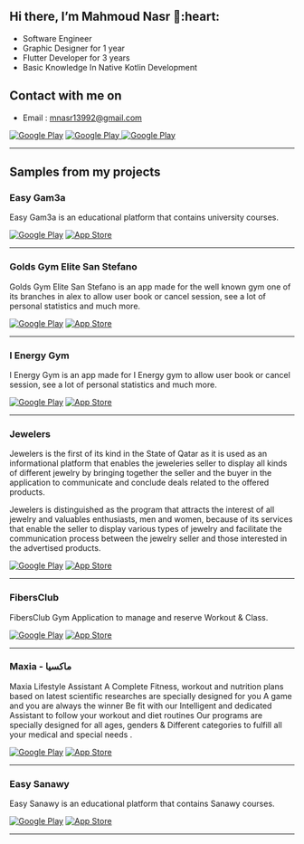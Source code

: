 <h2> Hi there, I’m Mahmoud Nasr 👋:heart: </h2>

- Software Engineer
- Graphic Designer for 1 year
- Flutter Developer for 3 years
- Basic Knowledge In Native Kotlin Development

<h2> Contact with me on </h2>

- Email : mnasr13992@gmail.com

<a href="http://Wa.me/201018110038" target="_blank">
<img alt="Google Play" src="https://img.shields.io/badge/whatsapp-128C7E.svg?style=for-the-badge&logo=whatsapp&logoColor=white" /></a> 
<a href="https://web.facebook.com/mnasr139/" target="_blank">
<img alt="Google Play" src="https://img.shields.io/badge/Facebook-4267B2.svg?style=for-the-badge&logo=facebook&logoColor=white" />
</a> <a href="https://www.linkedin.com/in/mahmoud-nasr-b9b8a1168/" target="_blank">
<img alt="Google Play" src="https://img.shields.io/badge/linkedin-0077b5.svg?style=for-the-badge&logo=linkedin&logoColor=white" /></a>
<p>
  
<hr>

<h2> Samples from my projects </h2>

### Easy Gam3a
Easy Gam3a is an educational platform that contains university courses.
<p><a href="https://play.google.com/store/apps/details?id=com.sos.easygam3a" target="_blank"><img alt="Google Play" src="https://img.shields.io/badge/Get%20it%20on%20google%20play-blue.svg?style=for-the-badge&logo=google-play" /></a> <a href="https://apps.apple.com/app/easygam3a-%D8%A5%D9%8A%D8%B2%D9%8A-%D8%AC%D8%A7%D9%85%D8%B9%D8%A9/id1538353405" target="_blank"><img alt="App Store" src="https://img.shields.io/badge/Get%20it%20on%20app%20store-black.svg?style=for-the-badge&logo=app-store&logoColor=white" /></a><p>

<hr>

### Golds Gym Elite San Stefano
Golds Gym Elite San Stefano is an app made for the well known gym one of its branches in alex to allow user book or cancel session, see a lot of personal statistics and much more.
<p><a href="https://play.google.com/store/apps/details?id=com.redgits.goldsalex" target="_blank"><img alt="Google Play" src="https://img.shields.io/badge/Get%20it%20on%20google%20play-blue.svg?style=for-the-badge&logo=google-play" /></a> <a href="https://apps.apple.com/us/app/golds-elite-san-stefano/id1608166848" target="_blank"><img alt="App Store" src="https://img.shields.io/badge/Get%20it%20on%20app%20store-black.svg?style=for-the-badge&logo=app-store&logoColor=white" /></a><p>

<hr>

### I Energy Gym
I Energy Gym is an app made for I Energy gym to allow user book or cancel session, see a lot of personal statistics and much more.
<p><a href="https://play.google.com/store/apps/details?id=com.redgits.energy" target="_blank"><img alt="Google Play" src="https://img.shields.io/badge/Get%20it%20on%20google%20play-blue.svg?style=for-the-badge&logo=google-play" /></a> <a href="https://apps.apple.com/us/app/i-energy-gym/id1616149769" target="_blank"><img alt="App Store" src="https://img.shields.io/badge/Get%20it%20on%20app%20store-black.svg?style=for-the-badge&logo=app-store&logoColor=white" /></a><p>

<hr>

### Jewelers 
Jewelers is the first of its kind in the State of Qatar as it is used as an informational platform that enables the jeweleries seller to display all kinds of different jewelry by bringing together the seller and the buyer in the application to communicate and conclude deals related to the offered products.

Jewelers is distinguished as the program that attracts the interest of all jewelry and valuables enthusiasts, men and women, because of its services that enable the seller to display various types of jewelry and facilitate the communication process between the jewelry seller and those interested in the advertised products.
<p><a href="https://play.google.com/store/apps/details?id=jewelersqa.com" target="_blank"><img alt="Google Play" src="https://img.shields.io/badge/Get%20it%20on%20google%20play-blue.svg?style=for-the-badge&logo=google-play" /></a> <a href="https://apps.apple.com/us/app/jewelers/id1563443197" target="_blank"><img alt="App Store" src="https://img.shields.io/badge/Get%20it%20on%20app%20store-black.svg?style=for-the-badge&logo=app-store&logoColor=white" /></a><p>

<hr>

### FibersClub
FibersClub Gym Application to manage and reserve Workout & Class.
<p><a href="https://play.google.com/store/apps/details?id=com.mahmoudnasr.gymreservation&hl=ar&gl=US" target="_blank"><img alt="Google Play" src="https://img.shields.io/badge/Get%20it%20on%20google%20play-blue.svg?style=for-the-badge&logo=google-play" /></a> <a href="https://apps.apple.com/us/app/fibersclub/id1518119129" target="_blank"><img alt="App Store" src="https://img.shields.io/badge/Get%20it%20on%20app%20store-black.svg?style=for-the-badge&logo=app-store&logoColor=white" /></a><p>

<hr>

### Maxia - ماكسيا
Maxia Lifestyle Assistant
A Complete Fitness, workout and nutrition plans based on latest scientific researches are specially designed for you
A game and you are always the winner
Be fit with our Intelligent and dedicated Assistant to follow your workout and diet routines
Our programs are specially designed for all ages, genders & Different categories to fulfill all your medical and special needs
.
<p><a href="https://play.google.com/store/apps/details?id=com.gym.maxia" target="_blank"><img alt="Google Play" src="https://img.shields.io/badge/Get%20it%20on%20google%20play-blue.svg?style=for-the-badge&logo=google-play" /></a> <a href="https://apps.apple.com/eg/app/maxia/id1487660768" target="_blank"><img alt="App Store" src="https://img.shields.io/badge/Get%20it%20on%20app%20store-black.svg?style=for-the-badge&logo=app-store&logoColor=white" /></a><p>

<hr>

### Easy Sanawy
Easy Sanawy is an educational platform that contains Sanawy courses.
<p><a href="https://play.google.com/store/apps/details?id=com.sos.easysanawy" target="_blank"><img alt="Google Play" src="https://img.shields.io/badge/Get%20it%20on%20google%20play-blue.svg?style=for-the-badge&logo=google-play" /></a> <a href="https://apps.apple.com/us/app/easysanawy-%D8%A5%D9%8A%D8%B2%D9%8A-%D8%AB%D8%A7%D9%86%D9%88%D9%8A/id1547187357" target="_blank"><img alt="App Store" src="https://img.shields.io/badge/Get%20it%20on%20app%20store-black.svg?style=for-the-badge&logo=app-store&logoColor=white" /></a><p>

<hr>


